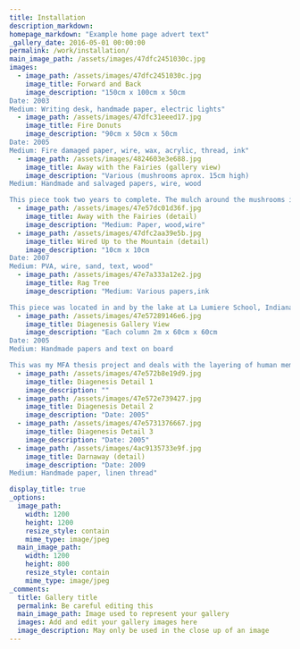 ```yaml
---
title: Installation
description_markdown:   
homepage_markdown: "Example home page advert text"
_gallery_date: 2016-05-01 00:00:00
permalink: /work/installation/
main_image_path: /assets/images/47dfc2451030c.jpg
images:
  - image_path: /assets/images/47dfc2451030c.jpg
    image_title: Forward and Back
    image_description: "150cm x 100cm x 50cm
Date: 2003
Medium: Writing desk, handmade paper, electric lights" 
  - image_path: /assets/images/47dfc31eeed17.jpg
    image_title: Fire Donuts
    image_description: "90cm x 50cm x 50cm
Date: 2005
Medium: Fire damaged paper, wire, wax, acrylic, thread, ink" 
  - image_path: /assets/images/4824603e3e688.jpg
    image_title: Away with the Fairies (gallery view)
    image_description: "Various (mushrooms aprox. 15cm high)
Medium: Handmade and salvaged papers, wire, wood

This piece took two years to complete. The mulch around the mushrooms is made with paper taken from the Diagenesis project." 
  - image_path: /assets/images/47e57dc01d36f.jpg
    image_title: Away with the Fairies (detail)
    image_description: "Medium: Paper, wood,wire" 
  - image_path: /assets/images/47dfc2aa39e5b.jpg
    image_title: Wired Up to the Mountain (detail)
    image_description: "10cm x 10cm
Date: 2007
Medium: PVA, wire, sand, text, wood" 
  - image_path: /assets/images/47e7a333a12e2.jpg
    image_title: Rag Tree
    image_description: "Medium: Various papers,ink

This piece was located in and by the lake at La Lumiere School, Indiana. The slug was a casual visitor." 
  - image_path: /assets/images/47e57289146e6.jpg
    image_title: Diagenesis Gallery View
    image_description: "Each column 2m x 60cm x 60cm
Date: 2005
Medium: Handmade papers and text on board

This was my MFA thesis project and deals with the layering of human memory through the imagery of geological processes; diagenesis is the formation of sedimentary rock from loose sediments." 
  - image_path: /assets/images/47e572b8e19d9.jpg
    image_title: Diagenesis Detail 1
    image_description: "" 
  - image_path: /assets/images/47e572e739427.jpg
    image_title: Diagenesis Detail 2
    image_description: "Date: 2005" 
  - image_path: /assets/images/47e5731376667.jpg
    image_title: Diagenesis Detail 3
    image_description: "Date: 2005" 
  - image_path: /assets/images/4ac9135733e9f.jpg
    image_title: Darnaway (detail)
    image_description: "Date: 2009
Medium: Handmade paper, linen thread" 

display_title: true
_options:
  image_path:
    width: 1200
    height: 1200
    resize_style: contain
    mime_type: image/jpeg
  main_image_path:
    width: 1200
    height: 800
    resize_style: contain
    mime_type: image/jpeg
_comments:
  title: Gallery title
  permalink: Be careful editing this
  main_image_path: Image used to represent your gallery
  images: Add and edit your gallery images here
  image_description: May only be used in the close up of an image
---
```


